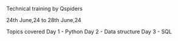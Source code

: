 Technical training by Qspiders 

24th June,24 to 28th June,24

Topics covered
Day 1 - Python 
Day 2 - Data structure
Day 3 - SQL

